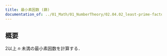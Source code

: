 ```yaml
---
title: 最小素因数 (篩)
documentation_of: ../01_Math/01_NumberTheory/02.04.02_least-prime-factor.sieve.hpp
---
```


## 概要

2以上 $n$ 未満の最小素因数を計算する．